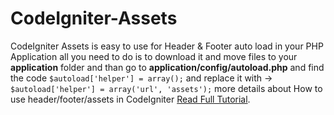 CodeIgniter-Assets 
==================

CodeIgniter Assets is easy to use for Header & Footer auto load in your PHP Application all you need to do is to  download it and move files to your **application** folder and than go to **application/config/autoload.php** and find the code `$autoload['helper'] = array();` and replace it with -> `$autoload['helper'] = array('url', 'assets');` more details about How to use header/footer/assets in CodeIgniter [Read Full Tutorial](http://blog.shaz3e.com/how-to-use-header-footer-assets-in-codeigniter/).

